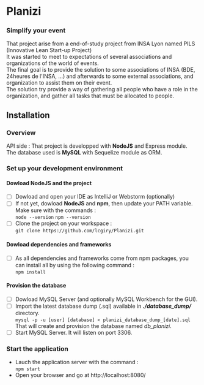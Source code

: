 # Planizi
### Simplify your event
That project arise from a end-of-study project from INSA Lyon named PILS (Innovative Lean Start-up Project)  
It was started to meet to expectations of several associations and organizations of the world of events.  
The final goal is to provide the solution to some associations of INSA (BDE, 24heures de l'INSA, ...) and afterwards to some external associations, and organization to assist them on their event.  
The solution try provide a way of gathering all people who have a role in the organization, and gather all tasks that must be allocated to people.  

## Installation
### Overview
API side : That project is developped with **NodeJS** and Express module.  
The database used is **MySQL** with Sequelize module as ORM.  

### Set up your development environment
#### Dowload NodeJS and the project
- [ ] Dowload and open your IDE as IntelliJ or Webstorm (optionally)  
- [ ] If not yet, dowload **NodeJS** and **npm**, then update your PATH variable. Make sure with the commands :  
`node --version`
`npm --version`
- [ ] Clone the project on your workspace :  
`git clone https://github.com/lcgiry/Planizi.git`

#### Dowload dependencies and frameworks
- [ ] As all dependencies and frameworks come from npm packages, you can install all by using the following command :  
`npm install`

#### Provision the database
- [ ] Dowload MySQL Server (and optionally MySQL Workbench for the GUI).  
- [ ] Import the latest database dump (.sql) available in ***./database_dump/*** directory.  
  `mysql -p -u [user] [database] < planizi_database_dump_[date].sql`  
  That will create and provision the database named *db_planizi*.  
- [ ] Start MySQL Server. It will listen on port 3306.  

### Start the application
- Lauch the application server with the command :   
`npm start`  
- Open your browser and go at http://localhost:8080/

